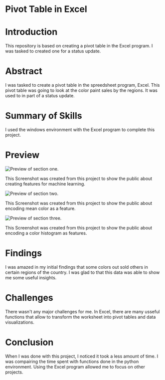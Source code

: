 # Pivot Table in Excel

# Introduction
This repository is based on creating a pivot table in the Excel program. I was tasked to created one for a status update.

# Abstract
I was tasked to create a pivot table in the spreedsheet program, Excel. This pivot table was going to look at the color paint sales by the regions. It was used to in part of a status update.


# Summary of Skills
I used the windows environment with the Excel program to complete this project.


# Preview

![Preview of section one.](https://github.com/micgonzalez/Selecting-Image-Features-for-Machine-Learning-Tasks/blob/main/ML_image_selection/section_one_image.png)

This Screenshot was created from this project to show the public about creating features for machine learning.

![Preview of section two.](https://github.com/micgonzalez/Selecting-Image-Features-for-Machine-Learning-Tasks/blob/main/ML_image_selection/section_two_image.png)

This Screenshot was created from this project to show the public about encoding mean color as a feature.

![Preview of section three.](https://github.com/micgonzalez/Selecting-Image-Features-for-Machine-Learning-Tasks/blob/main/ML_image_selection/section_three_image.png)

This Screenshot was created from this project to show the public about encoding a color histogram as features.

# Findings
I was amazed in my initial findings that some colors out sold others in certain regions of the country. I was glad to that this data was able to show me some useful insights. 

# Challenges
There wasn't any major challenges for me. In Excel, there are many usseful functions that allow to transform the worksheet into pivot tables and data visualizations.  

# Conclusion
When I was done with this project, I noticed it took a less amount of time. I was compairing the time spent with functions done in the python environment. Using the Excel program allowed me to focus on other projects.


